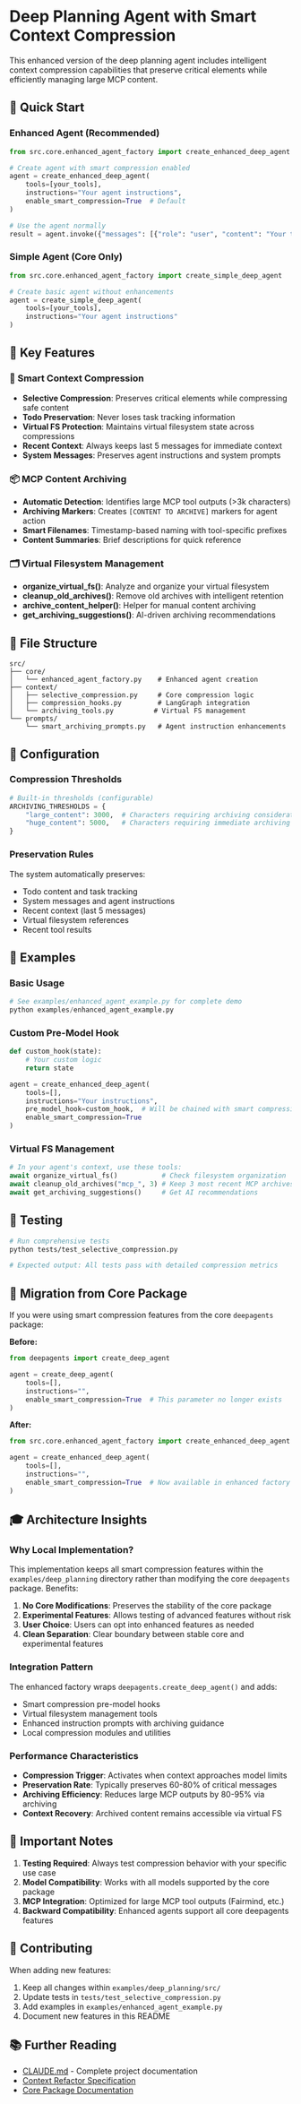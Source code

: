 # Deep Planning Agent with Smart Context Compression

This enhanced version of the deep planning agent includes intelligent context compression capabilities that preserve critical elements while efficiently managing large MCP content.

## 🚀 Quick Start

### Enhanced Agent (Recommended)

```python
from src.core.enhanced_agent_factory import create_enhanced_deep_agent

# Create agent with smart compression enabled
agent = create_enhanced_deep_agent(
    tools=[your_tools],
    instructions="Your agent instructions",
    enable_smart_compression=True  # Default
)

# Use the agent normally
result = agent.invoke({"messages": [{"role": "user", "content": "Your task"}]})
```

### Simple Agent (Core Only)

```python
from src.core.enhanced_agent_factory import create_simple_deep_agent

# Create basic agent without enhancements
agent = create_simple_deep_agent(
    tools=[your_tools],
    instructions="Your agent instructions"
)
```

## 🎯 Key Features

### 🧠 Smart Context Compression

- **Selective Compression**: Preserves critical elements while compressing safe content
- **Todo Preservation**: Never loses task tracking information
- **Virtual FS Protection**: Maintains virtual filesystem state across compressions
- **Recent Context**: Always keeps last 5 messages for immediate context
- **System Messages**: Preserves agent instructions and system prompts

### 📦 MCP Content Archiving

- **Automatic Detection**: Identifies large MCP tool outputs (>3k characters)
- **Archiving Markers**: Creates `[CONTENT TO ARCHIVE]` markers for agent action
- **Smart Filenames**: Timestamp-based naming with tool-specific prefixes
- **Content Summaries**: Brief descriptions for quick reference

### 🗂️ Virtual Filesystem Management

- **organize_virtual_fs()**: Analyze and organize your virtual filesystem
- **cleanup_old_archives()**: Remove old archives with intelligent retention
- **archive_content_helper()**: Helper for manual content archiving
- **get_archiving_suggestions()**: AI-driven archiving recommendations

## 📁 File Structure

```
src/
├── core/
│   └── enhanced_agent_factory.py    # Enhanced agent creation
├── context/
│   ├── selective_compression.py     # Core compression logic
│   ├── compression_hooks.py         # LangGraph integration
│   └── archiving_tools.py          # Virtual FS management
└── prompts/
    └── smart_archiving_prompts.py   # Agent instruction enhancements
```

## 🔧 Configuration

### Compression Thresholds

```python
# Built-in thresholds (configurable)
ARCHIVING_THRESHOLDS = {
    "large_content": 3000,  # Characters requiring archiving consideration
    "huge_content": 5000,   # Characters requiring immediate archiving
}
```

### Preservation Rules

The system automatically preserves:
- Todo content and task tracking
- System messages and agent instructions
- Recent context (last 5 messages)
- Virtual filesystem references  
- Recent tool results

## 📖 Examples

### Basic Usage

```python
# See examples/enhanced_agent_example.py for complete demo
python examples/enhanced_agent_example.py
```

### Custom Pre-Model Hook

```python
def custom_hook(state):
    # Your custom logic
    return state

agent = create_enhanced_deep_agent(
    tools=[],
    instructions="Your instructions",
    pre_model_hook=custom_hook,  # Will be chained with smart compression
    enable_smart_compression=True
)
```

### Virtual FS Management

```python
# In your agent's context, use these tools:
await organize_virtual_fs()           # Check filesystem organization
await cleanup_old_archives("mcp_", 3) # Keep 3 most recent MCP archives
await get_archiving_suggestions()     # Get AI recommendations
```

## 🧪 Testing

```bash
# Run comprehensive tests
python tests/test_selective_compression.py

# Expected output: All tests pass with detailed compression metrics
```

## 🔄 Migration from Core Package

If you were using smart compression features from the core `deepagents` package:

**Before:**
```python
from deepagents import create_deep_agent

agent = create_deep_agent(
    tools=[],
    instructions="",
    enable_smart_compression=True  # This parameter no longer exists
)
```

**After:**
```python
from src.core.enhanced_agent_factory import create_enhanced_deep_agent

agent = create_enhanced_deep_agent(
    tools=[],
    instructions="", 
    enable_smart_compression=True  # Now available in enhanced factory
)
```

## 🎓 Architecture Insights

### Why Local Implementation?

This implementation keeps all smart compression features within the `examples/deep_planning` directory rather than modifying the core `deepagents` package. Benefits:

1. **No Core Modifications**: Preserves the stability of the core package
2. **Experimental Features**: Allows testing of advanced features without risk
3. **User Choice**: Users can opt into enhanced features as needed
4. **Clean Separation**: Clear boundary between stable core and experimental features

### Integration Pattern

The enhanced factory wraps `deepagents.create_deep_agent()` and adds:
- Smart compression pre-model hooks
- Virtual filesystem management tools
- Enhanced instruction prompts with archiving guidance
- Local compression modules and utilities

### Performance Characteristics

- **Compression Trigger**: Activates when context approaches model limits
- **Preservation Rate**: Typically preserves 60-80% of critical messages
- **Archiving Efficiency**: Reduces large MCP outputs by 80-95% via archiving
- **Context Recovery**: Archived content remains accessible via virtual FS

## 🚨 Important Notes

1. **Testing Required**: Always test compression behavior with your specific use case
2. **Model Compatibility**: Works with all models supported by the core package
3. **MCP Integration**: Optimized for large MCP tool outputs (Fairmind, etc.)
4. **Backward Compatibility**: Enhanced agents support all core deepagents features

## 🤝 Contributing

When adding new features:

1. Keep all changes within `examples/deep_planning/src/`
2. Update tests in `tests/test_selective_compression.py`
3. Add examples in `examples/enhanced_agent_example.py`
4. Document new features in this README

## 📚 Further Reading

- [CLAUDE.md](CLAUDE.md) - Complete project documentation
- [Context Refactor Specification](../../specs/deepagents-context-refactor.md)
- [Core Package Documentation](../../README.md)